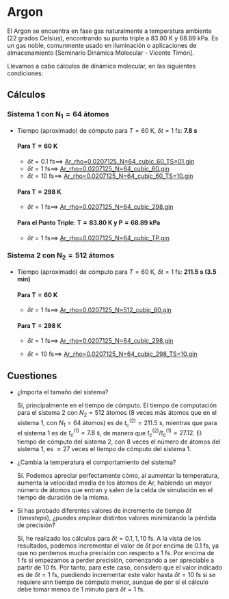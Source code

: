 # Argon #

El Argon se encuentra en fase gas naturalmente a temperatura ambiente (22
grados Celsius), encontrando su punto triple a 83.80 K y 68.89 kPa. Es un
gas noble, comunmente usado en iluminación o aplicaciones de almacenamiento
[Seminario Dinámica Molecular - Vicente Timón].

Llevamos a cabo cálculos de dinámica molecular, en las siguientes condiciones:

## Cálculos ##

### Sistema 1 con $\boldsymbol{N_1=64}$ átomos ###

- Tiempo (aproximado) de cómputo para $T=60\ \mathrm{K},\ \delta t = 1\
        \mathrm{fs}$: **7.8 s**

    #### Para $\boldsymbol{T=60\ \mathrm{K}}$ ####

    - $\delta t = 0.1\ \mathrm{fs} \implies$ [Ar_rho=0.0207125_N=64_cubic_60_TS=01.gin](https://github.com/jaqg/GULP/blob/main/Proyectos/Ejercicios_Vicente/Ar/N%3D64/T%3D60K/TS%3D0.1fs/Ar_rho%3D0.0207125_N%3D64_cubic_60_TS%3D01.gin)
    - $\delta t = 1\ \mathrm{fs} \implies$ [Ar_rho=0.0207125_N=64_cubic_60.gin](https://github.com/jaqg/GULP/blob/main/Proyectos/Ejercicios_Vicente/Ar/N%3D64/T%3D60K/TS%3D1fs/Ar_rho%3D0.0207125_N%3D64_cubic_60.gin)
    - $\delta t = 10\ \mathrm{fs} \implies$ [Ar_rho=0.0207125_N=64_cubic_60_TS=10.gin](https://github.com/jaqg/GULP/blob/main/Proyectos/Ejercicios_Vicente/Ar/N%3D64/T%3D60K/TS%3D10fs/Ar_rho%3D0.0207125_N%3D64_cubic_60_TS%3D10.gin)

    #### Para $\boldsymbol{T=298\ \mathrm{K}}$ ####

    - $\delta t = 1\ \mathrm{fs} \implies$ [Ar_rho=0.0207125_N=64_cubic_298.gin](https://github.com/jaqg/GULP/blob/main/Proyectos/Ejercicios_Vicente/Ar/N%3D64/T%3D298K/TS%3D1fs/Ar_rho%3D0.0207125_N%3D64_cubic_298.gin)


    #### Para el **Punto Triple**: $\boldsymbol{T=83.80\ \mathrm{K}}$ y $\boldsymbol{P=68.89\ \mathrm{kPa}}$ ####

    - $\delta t = 1\ \mathrm{fs} \implies$ [Ar_rho=0.0207125_N=64_cubic_TP.gin](https://github.com/jaqg/GULP/blob/main/Proyectos/Ejercicios_Vicente/Ar/N%3D64/Punto_triple/TS%3D1fs/Ar_rho%3D0.0207125_N%3D64_cubic_TP.gin)

### Sistema 2 con $\boldsymbol{N_2=512}$ átomos ###

- Tiempo (aproximado) de cómputo para $T=60\ \mathrm{K},\ \delta t = 1\
        \mathrm{fs}$: **211.5 s (3.5 min)**

    #### Para $\boldsymbol{T=60\ \mathrm{K}}$ ####

    - $\delta t = 1\ \mathrm{fs} \implies$ [Ar_rho=0.0207125_N=512_cubic_60.gin](https://github.com/jaqg/GULP/blob/main/Proyectos/Ejercicios_Vicente/Ar/N%3D512/T%3D60K/TS%3D1fs/Ar_rho%3D0.0207125_N%3D512_cubic_60.gin)

    #### Para $\boldsymbol{T=298\ \mathrm{K}}$ ####

    - $\delta t = 1\ \mathrm{fs} \implies$ [Ar_rho=0.0207125_N=64_cubic_298.gin](https://github.com/jaqg/GULP/blob/main/Proyectos/Ejercicios_Vicente/Ar/N%3D512/T%3D298K/TS%3D1fs/Ar_rho%3D0.0207125_N%3D512_cubic_298.gin)

    - $\delta t = 10\ \mathrm{fs} \implies$ [Ar_rho=0.0207125_N=64_cubic_298_TS=10.gin](https://github.com/jaqg/GULP/blob/main/Proyectos/Ejercicios_Vicente/Ar/N%3D512/T%3D298K/TS%3D10fs/Ar_rho%3D0.0207125_N%3D512_cubic_298_TS%3D10.gin)

## Cuestiones ##

- ¿Importa el tamaño del sistema?

    Sí, principalmente en el tiempo de cómputo. El tiempo de computación para el sistema 2 con $N_2=512$ átomos (8 veces más átomos que en el sistema 1, con $N_1=64$ átomos) es de $t_{c}^{(2)}=211.5\ \mathrm{s}$, mientras que para el sistema 1 es de $t_{c}^{(1)}=7.8\ \mathrm{s}$, de manera que $t_{c}^{(2)}/t_{c}^{(1)} = 27.12$. El tiempo de cómputo del sistema 2, con 8 veces el número de átomos del sistema 1, es $\approx 27$ veces el tiempo de cómputo del sistema 1.

- ¿Cambia la temperatura el comportamiento del sistema?

    Sí. Podemos apreciar perfectamente cómo, al aumentar la temperatura,
    aumenta la velocidad media de los átomos de Ar, habiendo un mayor número de
    átomos que entran y salen de la celda de simulación en el tiempo de
    duración de la misma.

- Si has probado diferentes valores de incremento de tiempo $\delta t$
    (*timesteps*), ¿puedes emplear distintos valores minimizando la pérdida de
    precisión?

    Sí, he realizado los cálculos para $\delta t = 0.1,1,10\ \mathrm{fs}$. A la
    vista de los resultados, podemos incrementar el valor de $\delta t$ por
    encima de $0.1\ \mathrm{fs}$, ya que no perdemos mucha precisión con
    respecto a $1\ \mathrm{fs}$. Por encima de $1\ \mathrm{fs}$ sí empezamos a
    perder precisión, comenzando a ser apreciable a partir de $10\
    \mathrm{fs}$. Por tanto, para este caso, considero que el valor indicado es de $\delta t
    = 1\ \mathrm{fs}$, puediendo incrementar este valor hasta $\delta t
    = 10\ \mathrm{fs}$ si se requiere unn tiempo de cómputo menor, aunque de
    por sí el cálculo debe tomar menos de 1 minuto para $\delta t = 1\
    \mathrm{fs}$.

